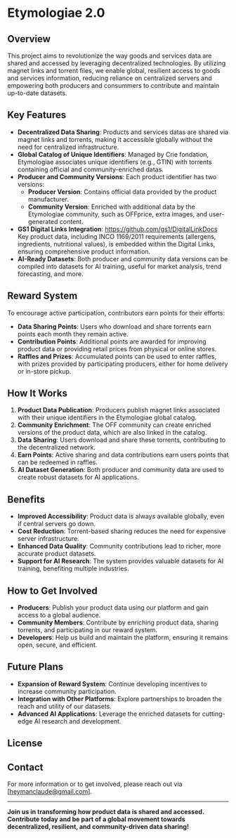 # Etymologiae 2.0

## Overview
This project aims to revolutionize the way goods and services data are shared and accessed by leveraging decentralized technologies. By utilizing magnet links and torrent files, we enable global, resilient access to goods and services information, reducing reliance on centralized servers and empowering both producers and consummers to contribute and maintain up-to-date datasets.

## Key Features
- **Decentralized Data Sharing**: Products and services datas are shared via magnet links and torrents, making it accessible globally without the need for centralized infrastructure.
- **Global Catalog of Unique Identifiers**: Managed by Crie fondation, Etymologiae associates unique identifiers (e.g., GTIN) with torrents containing official and community-enriched datas.
- **Producer and Community Versions**: Each product identifier has two versions:
  - **Producer Version**: Contains official data provided by the product manufacturer.
  - **Community Version**: Enriched with additional data by the Etymologiae community, such as OFFprice, extra images, and user-generated content.
- **GS1 Digital Links Integration**: https://github.com/gs1/DigitalLinkDocs Key product data, including INCO 1169/2011 requirements (allergens, ingredients, nutritional values), is embedded within the Digital Links, ensuring comprehensive product information. 
- **AI-Ready Datasets**: Both producer and community data versions can be compiled into datasets for AI training, useful for market analysis, trend forecasting, and more.

## Reward System
To encourage active participation, contributors earn points for their efforts:
- **Data Sharing Points**: Users who download and share torrents earn points each month they remain active.
- **Contribution Points**: Additional points are awarded for improving product data or providing retail prices from physical or online stores.
- **Raffles and Prizes**: Accumulated points can be used to enter raffles, with prizes provided by participating producers, either for home delivery or in-store pickup.

## How It Works
1. **Product Data Publication**: Producers publish magnet links associated with their unique identifiers in the Etymologiae global catalog.
2. **Community Enrichment**: The OFF community can create enriched versions of the product data, which are also linked in the catalog.
3. **Data Sharing**: Users download and share these torrents, contributing to the decentralized network.
4. **Earn Points**: Active sharing and data contributions earn users points that can be redeemed in raffles.
5. **AI Dataset Generation**: Both producer and community data are used to create robust datasets for AI applications.

## Benefits
- **Improved Accessibility**: Product data is always available globally, even if central servers go down.
- **Cost Reduction**: Torrent-based sharing reduces the need for expensive server infrastructure.
- **Enhanced Data Quality**: Community contributions lead to richer, more accurate product datasets.
- **Support for AI Research**: The system provides valuable datasets for AI training, benefiting multiple industries.

## How to Get Involved
- **Producers**: Publish your product data using our platform and gain access to a global audience.
- **Community Members**: Contribute by enriching product data, sharing torrents, and participating in our reward system.
- **Developers**: Help us build and maintain the platform, ensuring it remains open, secure, and efficient.

## Future Plans
- **Expansion of Reward System**: Continue developing incentives to increase community participation.
- **Integration with Other Platforms**: Explore partnerships to broaden the reach and utility of our datasets.
- **Advanced AI Applications**: Leverage the enriched datasets for cutting-edge AI research and development.

## License


## Contact
For more information or to get involved, please reach out via [heymanclaude@gmail.com].

---

**Join us in transforming how product data is shared and accessed. Contribute today and be part of a global movement towards decentralized, resilient, and community-driven data sharing!**

